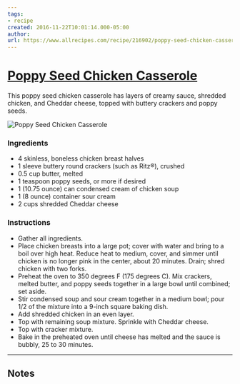 ```yaml
---
tags: 
- recipe 
created: 2016-11-22T10:01:14.000-05:00
author: 
url: https://www.allrecipes.com/recipe/216902/poppy-seed-chicken-casserole/ 
---
```

##
# [Poppy Seed Chicken Casserole](https://www.allrecipes.com/recipe/216902/poppy-seed-chicken-casserole/)

This poppy seed chicken casserole has layers of creamy sauce, shredded chicken, and Cheddar cheese, topped with buttery crackers and poppy seeds.

![Poppy Seed Chicken Casserole](https://www.allrecipes.com/thmb/nnlt9nZ7VzOjsMC2ADTYkQAfQ64=/1500x0/filters:no_upscale():max_bytes(150000):strip_icc()/AR-216902-poppy-seed-chicken-casserole-ddmfs-4x3-4075eb79b7634773bcb33a3593e4ac96.jpg)

### Ingredients

- 4 skinless, boneless chicken breast halves
- 1 sleeve buttery round crackers (such as Ritz®), crushed
- 0.5 cup butter, melted
- 1 teaspoon poppy seeds, or more if desired
- 1 (10.75 ounce) can condensed cream of chicken soup
- 1 (8 ounce) container sour cream
- 2 cups shredded Cheddar cheese

### Instructions

- Gather all ingredients.
- Place chicken breasts into a large pot; cover with water and bring to a boil over high heat. Reduce heat to medium, cover, and simmer until chicken is no longer pink in the center, about 20 minutes. Drain; shred chicken with two forks.
- Preheat the oven to 350 degrees F (175 degrees C). Mix crackers, melted butter, and poppy seeds together in a large bowl until combined; set aside.
- Stir condensed soup and sour cream together in a medium bowl; pour 1/2 of the mixture into a 9-inch square baking dish.
- Add shredded chicken in an even layer.
- Top with remaining soup mixture. Sprinkle with Cheddar cheese.
- Top with cracker mixture.
- Bake in the preheated oven until cheese has melted and the sauce is bubbly, 25 to 30 minutes.

-----

## Notes
